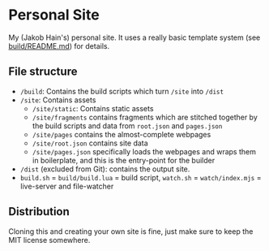 # Personal Site

My (Jakob Hain's) personal site. It uses a really basic template system (see [build/README.md](build/README.md)) for details.

## File structure

- `/build`: Contains the build scripts which turn `/site` into `/dist`
- `/site`: Contains assets
  - `/site/static`: Contains static assets
  - `/site/fragments` contains fragments which are stitched together by the build scripts and data from `root.json` and `pages.json`
  - `/site/pages` contains the almost-complete webpages
  - `/site/root.json` contains site data
  - `/site/pages.json` specifically loads the webpages and wraps them in boilerplate, and this is the entry-point for the builder
- `/dist` (excluded from Git): contains the output site.
- `build.sh` = `build/build.lua` = build script, `watch.sh` = `watch/index.mjs` = live-server and file-watcher

## Distribution

Cloning this and creating your own site is fine, just make sure to keep the MIT license somewhere.
